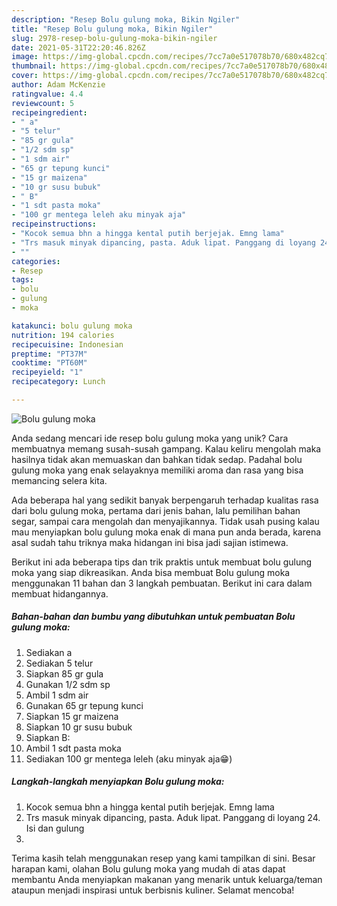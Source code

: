 ```yaml
---
description: "Resep Bolu gulung moka, Bikin Ngiler"
title: "Resep Bolu gulung moka, Bikin Ngiler"
slug: 2978-resep-bolu-gulung-moka-bikin-ngiler
date: 2021-05-31T22:20:46.826Z
image: https://img-global.cpcdn.com/recipes/7cc7a0e517078b70/680x482cq70/bolu-gulung-moka-foto-resep-utama.jpg
thumbnail: https://img-global.cpcdn.com/recipes/7cc7a0e517078b70/680x482cq70/bolu-gulung-moka-foto-resep-utama.jpg
cover: https://img-global.cpcdn.com/recipes/7cc7a0e517078b70/680x482cq70/bolu-gulung-moka-foto-resep-utama.jpg
author: Adam McKenzie
ratingvalue: 4.4
reviewcount: 5
recipeingredient:
- " a"
- "5 telur"
- "85 gr gula"
- "1/2 sdm sp"
- "1 sdm air"
- "65 gr tepung kunci"
- "15 gr maizena"
- "10 gr susu bubuk"
- " B"
- "1 sdt pasta moka"
- "100 gr mentega leleh aku minyak aja"
recipeinstructions:
- "Kocok semua bhn a hingga kental putih berjejak. Emng lama"
- "Trs masuk minyak dipancing, pasta. Aduk lipat. Panggang di loyang 24. Isi dan gulung"
- ""
categories:
- Resep
tags:
- bolu
- gulung
- moka

katakunci: bolu gulung moka 
nutrition: 194 calories
recipecuisine: Indonesian
preptime: "PT37M"
cooktime: "PT60M"
recipeyield: "1"
recipecategory: Lunch

---
```



![Bolu gulung moka](https://img-global.cpcdn.com/recipes/7cc7a0e517078b70/680x482cq70/bolu-gulung-moka-foto-resep-utama.jpg)

Anda sedang mencari ide resep bolu gulung moka yang unik? Cara membuatnya memang susah-susah gampang. Kalau keliru mengolah maka hasilnya tidak akan memuaskan dan bahkan tidak sedap. Padahal bolu gulung moka yang enak selayaknya memiliki aroma dan rasa yang bisa memancing selera kita.

Ada beberapa hal yang sedikit banyak berpengaruh terhadap kualitas rasa dari bolu gulung moka, pertama dari jenis bahan, lalu pemilihan bahan segar, sampai cara mengolah dan menyajikannya. Tidak usah pusing kalau mau menyiapkan bolu gulung moka enak di mana pun anda berada, karena asal sudah tahu triknya maka hidangan ini bisa jadi sajian istimewa.




Berikut ini ada beberapa tips dan trik praktis untuk membuat bolu gulung moka yang siap dikreasikan. Anda bisa membuat Bolu gulung moka menggunakan 11 bahan dan 3 langkah pembuatan. Berikut ini cara dalam membuat hidangannya.

<!--inarticleads1-->

##### Bahan-bahan dan bumbu yang dibutuhkan untuk pembuatan Bolu gulung moka:

1. Sediakan  a
1. Sediakan 5 telur
1. Siapkan 85 gr gula
1. Gunakan 1/2 sdm sp
1. Ambil 1 sdm air
1. Gunakan 65 gr tepung kunci
1. Siapkan 15 gr maizena
1. Siapkan 10 gr susu bubuk
1. Siapkan  B:
1. Ambil 1 sdt pasta moka
1. Sediakan 100 gr mentega leleh (aku minyak aja😁)




<!--inarticleads2-->

##### Langkah-langkah menyiapkan Bolu gulung moka:

1. Kocok semua bhn a hingga kental putih berjejak. Emng lama
1. Trs masuk minyak dipancing, pasta. Aduk lipat. Panggang di loyang 24. Isi dan gulung
1. 




Terima kasih telah menggunakan resep yang kami tampilkan di sini. Besar harapan kami, olahan Bolu gulung moka yang mudah di atas dapat membantu Anda menyiapkan makanan yang menarik untuk keluarga/teman ataupun menjadi inspirasi untuk berbisnis kuliner. Selamat mencoba!
